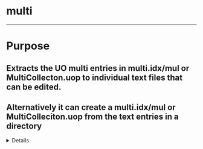 # multi


---

# Purpose
## Extracts the UO multi entries in multi.idx/mul or MultiCollecton.uop to individual text files that can be edited.
## Alternatively it can create a multi.idx/mul or MultiColleciton.uop from the text entries in a directory
<details>
Usage:

  multi flag csvdirectory uopfile
  where:
  flag is --create or --extract
  
or

  multi flag csvdirectory idxfile mulfile
  flag is --create or --extract

# Using multi for converting
## multi can be used to convert from uop to idx/mul or vice versa
<details>
  To do so, first extract from an uop (this will get a housing.bin file)
  
  multi --extract uop MultiCollection.uop  << this will create entries in a subdirectory uop
  multi --extract mul multi.idx multi.mul << this will create entries in a subdirectory mul
  
  Now, edit the entries in the uop directory to match the ones you want in the mul directory.
  Note:  uop entires have a cliloc field in the csv directory, which the mul ones are blank.
  You may wish to keep that entry, thus edit the csv versus overwriting.
  
  Now, to create the files
  
  multi --create uop MultiColleciton.uop  << this will create a new file.
  
  